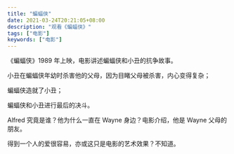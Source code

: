 ```yaml
---
title: "蝙蝠侠"
date: 2021-03-24T20:21:05+08:00
description: "观看《蝙蝠侠》"
tags: ["电影"]
keywords: ["电影"]
---
```


《蝙蝠侠》1989 年上映，电影讲述蝙蝠侠和小丑的抗争故事。

小丑在蝙蝠侠年幼时杀害他的父母，因为目睹父母被杀害，内心变得复杂；

蝙蝠侠造就了小丑；

蝙蝠侠和小丑进行最后的决斗。

Alfred 究竟是谁？他为什么一直在 Wayne 身边？电影介绍，他是 Wayne 父母的朋友。

得到一个人的爱很容易，亦或这只是电影的艺术效果？不知道。
